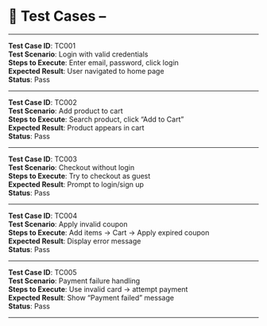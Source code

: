 # 📄 Test Cases –

---

**Test Case ID**: TC001  
**Test Scenario**: Login with valid credentials  
**Steps to Execute**: Enter email, password, click login  
**Expected Result**: User navigated to home page  
**Status**: Pass

---

**Test Case ID**: TC002  
**Test Scenario**: Add product to cart  
**Steps to Execute**: Search product, click “Add to Cart”  
**Expected Result**: Product appears in cart  
**Status**: Pass

---

**Test Case ID**: TC003  
**Test Scenario**: Checkout without login  
**Steps to Execute**: Try to checkout as guest  
**Expected Result**: Prompt to login/sign up  
**Status**: Pass

---

**Test Case ID**: TC004  
**Test Scenario**: Apply invalid coupon  
**Steps to Execute**: Add items → Cart → Apply expired coupon  
**Expected Result**: Display error message  
**Status**: Pass

---

**Test Case ID**: TC005  
**Test Scenario**: Payment failure handling  
**Steps to Execute**: Use invalid card → attempt payment  
**Expected Result**: Show “Payment failed” message  
**Status**: Pass

---
